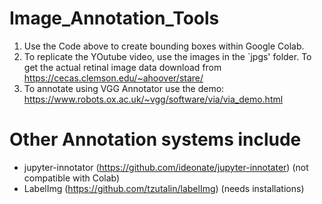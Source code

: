 # Image_Annotation_Tools
1. Use the Code above to create bounding boxes within Google Colab.
2. To replicate the YOutube video, use the images in the `jpgs' folder. To get the actual retinal image data download from https://cecas.clemson.edu/~ahoover/stare/
3. To annotate using VGG Annotator use the demo: https://www.robots.ox.ac.uk/~vgg/software/via/via_demo.html

# Other Annotation systems include 
* jupyter-innotator (https://github.com/ideonate/jupyter-innotater) (not compatible with Colab) 
* LabelImg (https://github.com/tzutalin/labelImg) (needs installations)
